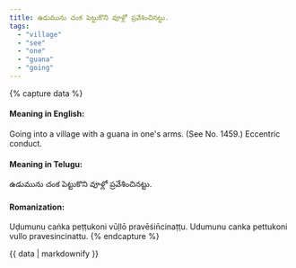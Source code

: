 ```yaml
---
title: ఉడుమును చంక పెట్టుకొని వూళ్లో ప్రవేశించినట్టు.
tags:
  - "village"
  - "see"
  - "one"
  - "guana"
  - "going"
---
```


{% capture data %}
#### Meaning in English:
Going into a village with a guana in one's arms.
(See No. 1459.)
Eccentric conduct.

#### Meaning in Telugu:
ఉడుమును చంక పెట్టుకొని వూళ్లో ప్రవేశించినట్టు.

#### Romanization:
Uḍumunu caṅka peṭṭukoni vūḷlō pravēśin̄cinaṭṭu.
Udumunu canka pettukoni vullo pravesincinattu.
{% endcapture %}

{{ data | markdownify }}

